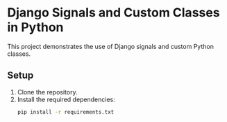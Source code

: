 # Django Signals and Custom Classes in Python

This project demonstrates the use of Django signals and custom Python classes.

## Setup

1. Clone the repository.
2. Install the required dependencies:
   ```bash
   pip install -r requirements.txt
